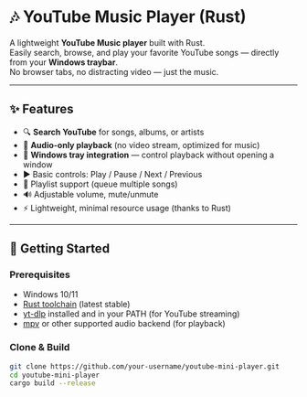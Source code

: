 # 🎶 YouTube Music Player (Rust)

A lightweight **YouTube Music player** built with Rust.  
Easily search, browse, and play your favorite YouTube songs — directly from your **Windows traybar**.  
No browser tabs, no distracting video — just the music.  

---

## ✨ Features
- 🔍 **Search YouTube** for songs, albums, or artists  
- 🎵 **Audio-only playback** (no video stream, optimized for music)  
- 📌 **Windows tray integration** — control playback without opening a window  
- ▶️ Basic controls: Play / Pause / Next / Previous  
- 📃 Playlist support (queue multiple songs)  
- 🔊 Adjustable volume, mute/unmute  
- ⚡ Lightweight, minimal resource usage (thanks to Rust)  

---

## 🚀 Getting Started

### Prerequisites
- Windows 10/11  
- [Rust toolchain](https://www.rust-lang.org/tools/install) (latest stable)  
- [yt-dlp](https://github.com/yt-dlp/yt-dlp) installed and in your PATH (for YouTube streaming)  
- [mpv](https://mpv.io/) or other supported audio backend (for playback)  

### Clone & Build
```bash
git clone https://github.com/your-username/youtube-mini-player.git
cd youtube-mini-player
cargo build --release
